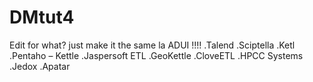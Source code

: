  # DMtut4
Edit for what? just make it the same la ADUI !!!!
.Talend
.Sciptella
.Ketl
.Pentaho – Kettle
.Jaspersoft ETL
.GeoKettle
.CloveETL
.HPCC Systems
.Jedox
.Apatar
